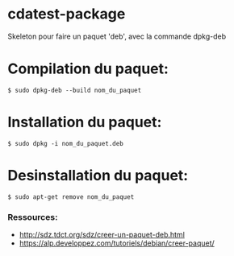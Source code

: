 # cdatest-package

Skeleton pour faire un paquet 'deb', avec la commande dpkg-deb

# Compilation du paquet:
```$ sudo dpkg-deb --build nom_du_paquet```

# Installation du paquet:
```$ sudo dpkg -i nom_du_paquet.deb```

# Desinstallation du paquet:
```$ sudo apt-get remove nom_du_paquet```



### Ressources: 
- http://sdz.tdct.org/sdz/creer-un-paquet-deb.html
- https://alp.developpez.com/tutoriels/debian/creer-paquet/
